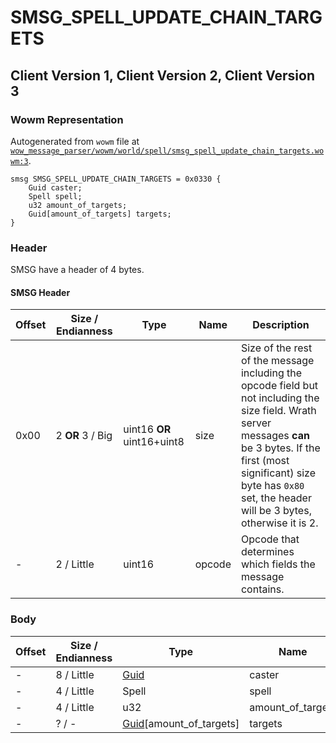 # SMSG_SPELL_UPDATE_CHAIN_TARGETS

## Client Version 1, Client Version 2, Client Version 3

### Wowm Representation

Autogenerated from `wowm` file at [`wow_message_parser/wowm/world/spell/smsg_spell_update_chain_targets.wowm:3`](https://github.com/gtker/wow_messages/tree/main/wow_message_parser/wowm/world/spell/smsg_spell_update_chain_targets.wowm#L3).
```rust,ignore
smsg SMSG_SPELL_UPDATE_CHAIN_TARGETS = 0x0330 {
    Guid caster;
    Spell spell;
    u32 amount_of_targets;
    Guid[amount_of_targets] targets;
}
```
### Header

SMSG have a header of 4 bytes.

#### SMSG Header

| Offset | Size / Endianness | Type   | Name   | Description |
| ------ | ----------------- | ------ | ------ | ----------- |
| 0x00   | 2 **OR** 3 / Big           | uint16 **OR** uint16+uint8 | size | Size of the rest of the message including the opcode field but not including the size field. Wrath server messages **can** be 3 bytes. If the first (most significant) size byte has `0x80` set, the header will be 3 bytes, otherwise it is 2.|
| -      | 2 / Little| uint16 | opcode | Opcode that determines which fields the message contains. |

### Body

| Offset | Size / Endianness | Type | Name | Comment |
| ------ | ----------------- | ---- | ---- | ------- |
| - | 8 / Little | [Guid](../types/packed-guid.md) | caster |  |
| - | 4 / Little | Spell | spell |  |
| - | 4 / Little | u32 | amount_of_targets |  |
| - | ? / - | [Guid](../types/packed-guid.md)[amount_of_targets] | targets |  |

